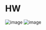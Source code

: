 # HW
![image](https://user-images.githubusercontent.com/62516506/79333226-f945f480-7f3f-11ea-8fbd-e1ea005133ae.png)
![image](https://user-images.githubusercontent.com/62516506/79333242-ffd46c00-7f3f-11ea-94f2-0bd5703f23f6.png)
